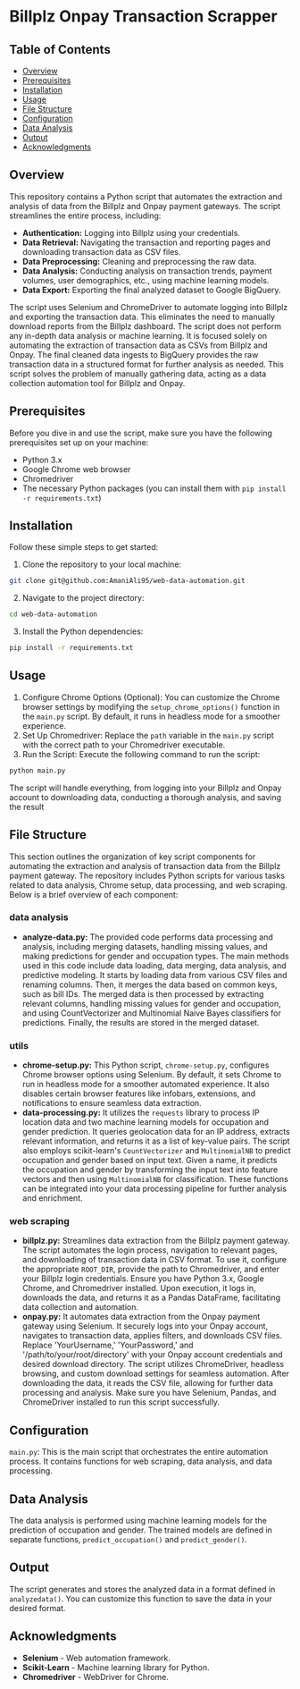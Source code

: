 # Billplz Onpay Transaction Scrapper
## Table of Contents
- [Overview](#overview)
- [Prerequisites](#prerequisites)
- [Installation](#installation)
- [Usage](#usage)
- [File Structure](#file-structure)
- [Configuration](#configuration)
- [Data Analysis](#data-analysis)
- [Output](#output)
- [Acknowledgments](#acknowledgments)
  
## Overview
This repository contains a Python script that automates the extraction and analysis of data from the Billplz and Onpay payment gateways. The script streamlines the entire process, including:

- **Authentication:** Logging into Billplz using your credentials.
- **Data Retrieval:** Navigating the transaction and reporting pages and downloading transaction data as CSV files.
- **Data Preprocessing:** Cleaning and preprocessing the raw data.
- **Data Analysis:** Conducting analysis on transaction trends, payment volumes, user demographics, etc., using machine learning models.
- **Data Export:** Exporting the final analyzed dataset to Google BigQuery.
  
The script uses Selenium and ChromeDriver to automate logging into Billplz and exporting the transaction data. This eliminates the need to manually download reports from the Billplz dashboard. The script does not perform any in-depth data analysis or machine learning. It is focused solely on automating the extraction of transaction data as CSVs from Billplz and Onpay.
The final cleaned data ingests to BigQuery provides the raw transaction data in a structured format for further analysis as needed. This script solves the problem of manually gathering data, acting as a data collection automation tool for Billplz and Onpay.

## Prerequisites
Before you dive in and use the script, make sure you have the following prerequisites set up on your machine:
- Python 3.x
- Google Chrome web browser
- Chromedriver
- The necessary Python packages (you can install them with `pip install -r requirements.txt`)

## Installation
Follow these simple steps to get started:
1. Clone the repository to your local machine:
```bash
git clone git@github.com:AmaniAli95/web-data-automation.git
```
2. Navigate to the project directory:
```bash
cd web-data-automation
```
3. Install the Python dependencies:
```bash
pip install -r requirements.txt
```

## Usage
1. Configure Chrome Options (Optional):
You can customize the Chrome browser settings by modifying the `setup_chrome_options()` function in the `main.py` script. By default, it runs in headless mode for a smoother experience.
2. Set Up Chromedriver:
Replace the `path` variable in the `main.py` script with the correct path to your Chromedriver executable.
3. Run the Script:
Execute the following command to run the script:
```bash
python main.py
```
The script will handle everything, from logging into your Billplz and Onpay account to downloading data, conducting a thorough analysis, and saving the result

## File Structure
This section outlines the organization of key script components for automating the extraction and analysis of transaction data from the Billplz payment gateway. The repository includes Python scripts for various tasks related to data analysis, Chrome setup, data processing, and web scraping. Below is a brief overview of each component:
### data analysis
- **analyze-data.py:** The provided code performs data processing and analysis, including merging datasets, handling missing values, and making predictions for gender and occupation types. The main methods used in this code include data loading, data merging, data analysis, and predictive modeling. It starts by loading data from various CSV files and renaming columns. Then, it merges the data based on common keys, such as bill IDs. The merged data is then processed by extracting relevant columns, handling missing values for gender and occupation, and using CountVectorizer and Multinomial Naive Bayes classifiers for predictions. Finally, the results are stored in the merged dataset.

### utils
- **chrome-setup.py:** This Python script, `chrome-setup.py`, configures Chrome browser options using Selenium. By default, it sets Chrome to run in headless mode for a smoother automated experience. It also disables certain browser features like infobars, extensions, and notifications to ensure seamless data extraction.
- **data-processing.py:** It utilizes the `requests` library to process IP location data and two machine learning models for occupation and gender prediction. It queries geolocation data for an IP address, extracts relevant information, and returns it as a list of key-value pairs. The script also employs scikit-learn's `CountVectorizer` and `MultinomialNB` to predict occupation and gender based on input text. Given a name, it predicts the occupation and gender by transforming the input text into feature vectors and then using `MultinomialNB` for classification. These functions can be integrated into your data processing pipeline for further analysis and enrichment.

### web scraping
- **billplz.py:** Streamlines data extraction from the Billplz payment gateway. The script automates the login process, navigation to relevant pages, and downloading of transaction data in CSV format. To use it, configure the appropriate `ROOT_DIR`, provide the path to Chromedriver, and enter your Billplz login credentials. Ensure you have Python 3.x, Google Chrome, and Chromedriver installed. Upon execution, it logs in, downloads the data, and returns it as a Pandas DataFrame, facilitating data collection and automation.
- **onpay.py:** It automates data extraction from the Onpay payment gateway using Selenium. It securely logs into your Onpay account, navigates to transaction data, applies filters, and downloads CSV files. Replace 'YourUsername,' 'YourPassword,' and '/path/to/your/root/directory' with your Onpay account credentials and desired download directory. The script utilizes ChromeDriver, headless browsing, and custom download settings for seamless automation. After downloading the data, it reads the CSV file, allowing for further data processing and analysis. Make sure you have Selenium, Pandas, and ChromeDriver installed to run this script successfully.

## Configuration
`main.py`: This is the main script that orchestrates the entire automation process. It contains functions for web scraping, data analysis, and data processing.

## Data Analysis
The data analysis is performed using machine learning models for the prediction of occupation and gender. The trained models are defined in separate functions, `predict_occupation()` and `predict_gender()`.

## Output
The script generates and stores the analyzed data in a format defined in `analyzedata()`. You can customize this function to save the data in your desired format.

## Acknowledgments
- **Selenium** - Web automation framework.
- **Scikit-Learn** - Machine learning library for Python.
- **Chromedriver** - WebDriver for Chrome.
